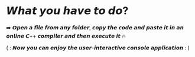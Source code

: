 # 𝙒𝙝𝙖𝙩 𝙮𝙤𝙪 𝙝𝙖𝙫𝙚 𝙩𝙤 𝙙𝙤? 
➡️ 𝙊𝙥𝙚𝙣 𝙖 𝙛𝙞𝙡𝙚 𝙛𝙧𝙤𝙢 𝙖𝙣𝙮 𝙛𝙤𝙡𝙙𝙚𝙧, 𝙘𝙤𝙥𝙮 𝙩𝙝𝙚 𝙘𝙤𝙙𝙚 𝙖𝙣𝙙 𝙥𝙖𝙨𝙩𝙚 𝙞𝙩 𝙞𝙣 𝙖𝙣 𝙤𝙣𝙡𝙞𝙣𝙚 𝘾++ 𝙘𝙤𝙢𝙥𝙞𝙡𝙚𝙧 𝙖𝙣𝙙 𝙩𝙝𝙚𝙣 𝙚𝙭𝙚𝙘𝙪𝙩𝙚 𝙞𝙩 🔥

( : 𝙉𝙤𝙬 𝙮𝙤𝙪 𝙘𝙖𝙣 𝙚𝙣𝙟𝙤𝙮 𝙩𝙝𝙚 𝙪𝙨𝙚𝙧-𝙞𝙣𝙩𝙚𝙧𝙖𝙘𝙩𝙞𝙫𝙚 𝙘𝙤𝙣𝙨𝙤𝙡𝙚 𝙖𝙥𝙥𝙡𝙞𝙘𝙖𝙩𝙞𝙤𝙣 : )
